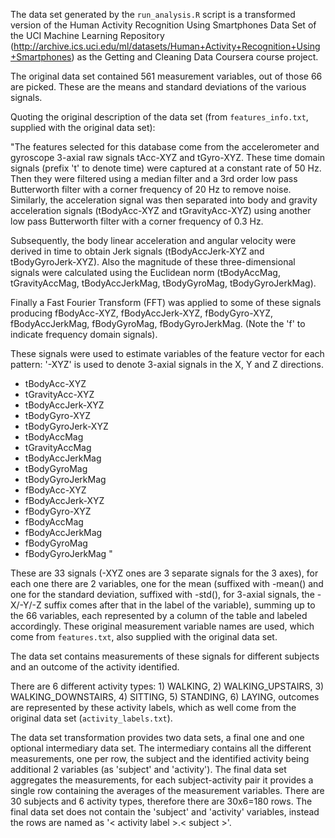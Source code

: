 The data set generated by the `run_analysis.R` script is a transformed version of the Human Activity Recognition Using Smartphones Data Set of the UCI Machine Learning Repository (http://archive.ics.uci.edu/ml/datasets/Human+Activity+Recognition+Using+Smartphones) as the Getting and Cleaning Data Coursera course project.

The original data set contained 561 measurement variables, out of those 66 are picked. These are the means and standard deviations of the various signals.

Quoting the original description of the data set (from `features_info.txt`, supplied with the original data set):

"The features selected for this database come from the accelerometer and gyroscope 3-axial raw signals tAcc-XYZ and tGyro-XYZ. These time domain signals (prefix 't' to denote time) were captured at a constant rate of 50 Hz. Then they were filtered using a median filter and a 3rd order low pass Butterworth filter with a corner frequency of 20 Hz to remove noise. Similarly, the acceleration signal was then separated into body and gravity acceleration signals (tBodyAcc-XYZ and tGravityAcc-XYZ) using another low pass Butterworth filter with a corner frequency of 0.3 Hz. 

Subsequently, the body linear acceleration and angular velocity were derived in time to obtain Jerk signals (tBodyAccJerk-XYZ and tBodyGyroJerk-XYZ). Also the magnitude of these three-dimensional signals were calculated using the Euclidean norm (tBodyAccMag, tGravityAccMag, tBodyAccJerkMag, tBodyGyroMag, tBodyGyroJerkMag). 

Finally a Fast Fourier Transform (FFT) was applied to some of these signals producing fBodyAcc-XYZ, fBodyAccJerk-XYZ, fBodyGyro-XYZ, fBodyAccJerkMag, fBodyGyroMag, fBodyGyroJerkMag. (Note the 'f' to indicate frequency domain signals). 

These signals were used to estimate variables of the feature vector for each pattern:
'-XYZ' is used to denote 3-axial signals in the X, Y and Z directions.

* tBodyAcc-XYZ
* tGravityAcc-XYZ
* tBodyAccJerk-XYZ
* tBodyGyro-XYZ
* tBodyGyroJerk-XYZ
* tBodyAccMag
* tGravityAccMag
* tBodyAccJerkMag
* tBodyGyroMag
* tBodyGyroJerkMag
* fBodyAcc-XYZ
* fBodyAccJerk-XYZ
* fBodyGyro-XYZ
* fBodyAccMag
* fBodyAccJerkMag
* fBodyGyroMag
* fBodyGyroJerkMag
"

These are 33 signals (-XYZ ones are 3 separate signals for the 3 axes), for each one there are 2 variables, one for the mean (suffixed with -mean() and one for the standard deviation, suffixed with -std(), for 3-axial signals, the -X/-Y/-Z suffix comes after that in the label of the variable), summing up to the 66 variables, each represented by a column of the table and labeled accordingly. These original measurement variable names are used, which come from `features.txt`, also supplied with the original data set.

The data set contains measurements of these signals for different subjects and an outcome of the activity identified.

There are 6 different activity types: 1) WALKING, 2) WALKING_UPSTAIRS, 3) WALKING_DOWNSTAIRS, 4) SITTING, 5) STANDING, 6) LAYING, outcomes are represented by these activity labels, which as well come from the original data set (`activity_labels.txt`).

The data set transformation provides two data sets, a final one and one optional intermediary data set. The intermediary contains all the different measurements, one per row, the subject and the identified activity being additional 2 variables (as 'subject' and 'activity'). The final data set aggregates the measurements, for each subject-activity pair it provides a single row containing the averages of the measurement variables. There are 30 subjects and 6 activity types, therefore there are 30x6=180 rows. The final data set does not contain the 'subject' and 'activity' variables, instead the rows are named as '< activity label >.< subject >'.
